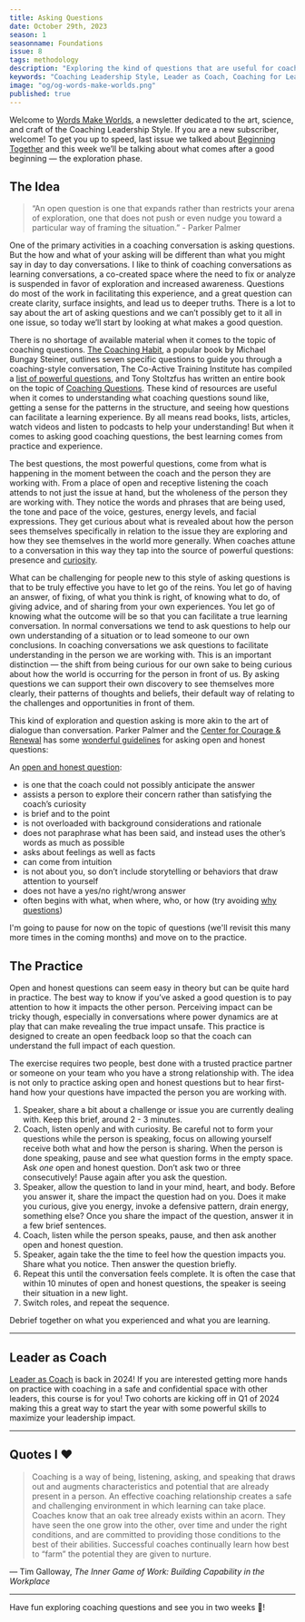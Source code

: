 ```yaml
---
title: Asking Questions
date: October 29th, 2023
season: 1
seasonname: Foundations
issue: 8
tags: methodology
description: "Exploring the kind of questions that are useful for coaching conversations."
keywords: "Coaching Leadership Style, Leader as Coach, Coaching for Leaders, Manager as Coach"
image: "og/og-words-make-worlds.png"
published: true
---
```


Welcome to [Words Make Worlds](https://methodandmatter.com/words-make-worlds/), a newsletter dedicated to the art, science, and craft of the Coaching Leadership Style. If you are a new subscriber, welcome! To get you up to speed, last issue we talked about [Beginning Together](https://methodandmatter.com/words-make-worlds/007/) and this week we’ll be talking about what comes after a good beginning &mdash; the exploration phase.

## The Idea
> “An open question is one that expands rather than restricts your arena of exploration, one that does not push or even nudge you toward a particular way of framing the situation.” - Parker Palmer

One of the primary activities in a coaching conversation is asking questions. But the how and what of your asking will be different than what you might say in day to day conversations. I like to think of coaching conversations as learning conversations, a co-created space where the need to fix or analyze is suspended in favor of exploration and increased awareness. Questions do most of the work in facilitating this experience, and a great question can create clarity, surface insights, and lead us to deeper truths. There is a lot to say about the art of asking questions and we can’t possibly get to it all in one issue, so today we’ll start by looking at what makes a good question.

There is no shortage of available material when it comes to the topic of coaching questions. [The Coaching Habit](https://bookshop.org/p/books/the-coaching-habit-say-less-ask-more-change-the-way-you-lead-forever-michael-bungay-stanier/17315881?ean=9780978440749), a popular book by Michael Bungay Steiner, outlines seven specific questions to guide you through a coaching-style conversation, The Co-Active Training Institute has compiled a [list of powerful questions](https://cocoachingcircles.com/wp-content/uploads/2019/01/31-Powerful-Questions.pdf), and Tony Stoltzfus has written an entire book on the topic of [Coaching Questions](https://www.amazon.com/Coaching-Questions-Coachs-Powerful-Asking-ebook/dp/B00GR7AX1G/ref=tmm_kin_swatch_0?_encoding=UTF8&qid=1698519710&sr=8-1). These kind of resources are useful when it comes to understanding what coaching questions sound like, getting a sense for the patterns in the structure, and seeing how questions can facilitate a learning experience. By all means read books, lists, articles, watch videos and listen to podcasts to help your understanding! But when it comes to asking good coaching questions, the best learning comes from practice and experience.

The best questions, the most powerful questions, come from what is happening in the moment between the coach and the person they are working with. From a place of open and receptive listening the coach attends to not just the issue at hand, but the wholeness of the person they are working with. They notice the words and phrases that are being used, the tone and pace of the voice, gestures, energy levels, and facial expressions. They get curious about what is revealed about how the person sees themselves specifically in relation to the issue they are exploring and how they see themselves in the world more generally. When coaches attune to a conversation in this way they tap into the source of powerful questions: presence and [curiosity](https://methodandmatter.com/words-make-worlds/006/).

What can be challenging for people new to this style of asking questions is that to be truly effective you have to let go of the reins. You let go of having an answer, of fixing, of what you think is right, of knowing what to do, of giving advice, and of sharing from your own experiences. You let go of knowing what the outcome will be so that you can facilitate a true learning conversation. In normal conversations we tend to ask questions to help our own understanding of a situation or to lead someone to our own conclusions. In coaching conversations we ask questions to facilitate understanding in the person we are working with. This is an important distinction &mdash; the shift from being curious for our own sake to being curious about how the world is occurring for the person in front of us. By asking questions we can support their own discovery to see themselves more clearly, their patterns of thoughts and beliefs, their default way of relating to the challenges and opportunities in front of them.

This kind of exploration and question asking is more akin to the art of dialogue than conversation. Parker Palmer and the [Center for Courage & Renewal](https://couragerenewal.org) has some [wonderful guidelines](https://couragerenewal.org/library/honest-and-open-questions-as-a-spiritual-practice/) for asking open and honest questions:

An [open and honest question](https://couragerenewal.org/foundations-participant-portfolio-3/wp-content/uploads/sites/11/2022/08/22-08-18-Open-Honest-Questions-.pdf):

- is one that the coach could not possibly anticipate the answer
- assists a person to explore their concern rather than satisfying the coach’s curiosity
- is brief and to the point
- is not overloaded with background considerations and rationale
- does not paraphrase what has been said, and instead uses the other’s words as much as possible
- asks about feelings as well as facts
- can come from intuition
- is not about you, so don’t include storytelling or behaviors that draw attention to yourself
- does not have a yes/no right/wrong answer
- often begins with what, when where, who, or how (try avoiding [why questions](https://medium.com/method-matter/the-paradox-of-why-77ee8a3b9cc3))

I'm going to pause for now on the topic of questions (we'll revisit this many more times in the coming months) and move on to the practice.


## The Practice
Open and honest questions can seem easy in theory but can be quite hard in practice. The best way to know if you’ve asked a good question is to pay attention to how it impacts the other person. Perceiving impact can be tricky though, especially in conversations where power dynamics are at play that can make revealing the true impact unsafe. This practice is designed to create an open feedback loop so that the coach can understand the full impact of each question.

The exercise requires two people, best done with a trusted practice partner or someone on your team who you have a strong relationship with. The idea is not only to practice asking open and honest questions but to hear first-hand how your questions have impacted the person you are working with.

1. Speaker, share a bit about a challenge or issue you are currently dealing with. Keep this brief, around 2 - 3 minutes.
2. Coach, listen openly and with curiosity. Be careful not to form your questions while the person is speaking, focus on allowing yourself receive both what and how the person is sharing. When the person is done speaking, pause and see what question forms in the empty space. Ask _one_ open and honest question. Don’t ask two or three consecutively! Pause again after you ask the question.
3. Speaker, allow the question to land in your mind, heart, and body. Before you answer it, share the impact the question had on you. Does it make you curious, give you energy, invoke a defensive pattern, drain energy, something else? Once you share the impact of the question, answer it in a few brief sentences.
4. Coach, listen while the person speaks, pause, and then ask another open and honest question.
5. Speaker, again take the the time to feel how the question impacts you. Share what you notice. Then answer the question briefly.
6. Repeat this until the conversation feels complete. It is often the case that within 10 minutes of open and honest questions, the speaker is seeing their situation in a new light.
7. Switch roles, and repeat the sequence.

Debrief together on what you experienced and what you are learning.

---

## Leader as Coach
[Leader as Coach](https://methodandmatter.com/leader-as-coach/) is back in 2024! If you are interested getting more hands on practice with coaching in a safe and confidential space with other leaders, this course is for you! Two cohorts are kicking off in Q1 of 2024 making this a great way to start the year with some powerful skills to maximize your leadership impact.

---

## Quotes I ❤️
>  Coaching is a way of being, listening, asking, and speaking that draws out and augments characteristics and potential that are already present in a person. An effective coaching relationship creates a safe and challenging environment in which learning can take place. Coaches know that an oak tree already exists within an acorn. They have seen the one grow into the other, over time and under the right conditions, and are committed to providing those conditions to the best of their abilities. Successful coaches continually learn how best to “farm” the potential they are given to nurture.

&mdash; Tim Galloway, _The Inner Game of Work: Building Capability in the Workplace_

---

Have fun exploring coaching questions and see you in two weeks 🙌!

